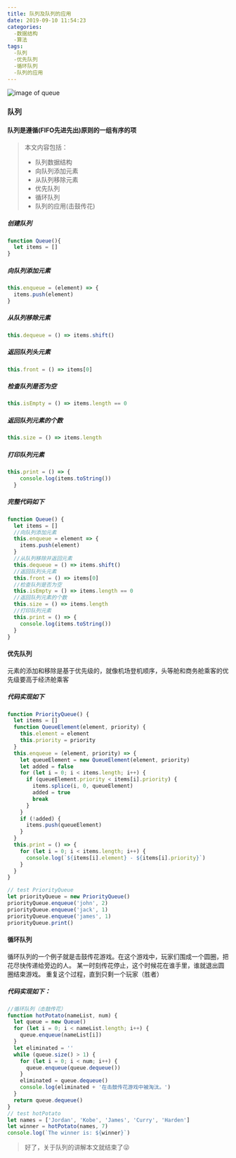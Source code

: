 ```yaml
---
title: 队列及队列的应用
date: 2019-09-10 11:54:23
categories:
  -数据结构
  -算法
tags:
  -队列
  -优先队列
  -循环队列
  -队列的应用
---
```

![image of queue](https://images.unsplash.com/photo-1529942523273-74d30bfb6989?ixlib=rb-1.2.1&ixid=eyJhcHBfaWQiOjEyMDd9&auto=format&fit=crop&w=500&q=60)

### 队列
#### 队列是遵循(FIFO先进先出)原则的一组有序的项

> 本文内容包括：
> + 队列数据结构
> + 向队列添加元素
> + 从队列移除元素
> + 优先队列
> + 循环队列
> + 队列的应用(击鼓传花)

<!-- more -->

##### 创建队列
```javascript
function Queue(){
  let items = []
}
```
##### 向队列添加元素
```javascript
this.enqueue = (element) => {
  items.push(element)
}
```
##### 从队列移除元素
```javascript
this.dequeue = () => items.shift()
```
##### 返回队列头元素
```javascript
this.front = () => items[0]
```
##### 检查队列是否为空
```javascript
this.isEmpty = () => items.length == 0
```
##### 返回队列元素的个数
```javascript
this.size = () => items.length
```
##### 打印队列元素
```javascript
this.print = () => {
    console.log(items.toString())
  }
```

##### 完整代码如下
```javascript
function Queue() {
  let items = []
  //向队列添加元素
  this.enqueue = element => {
    items.push(element)
  }
  //从队列移除并返回元素
  this.dequeue = () => items.shift()
  //返回队列头元素
  this.front = () => items[0]
  //检查队列是否为空
  this.isEmpty = () => items.length == 0
  //返回队列元素的个数
  this.size = () => items.length
  //打印队列元素
  this.print = () => {
    console.log(items.toString())
  }
}
```

#### 优先队列
元素的添加和移除是基于优先级的，就像机场登机顺序，头等舱和商务舱乘客的优先级要高于经济舱乘客

##### 代码实现如下
```JavaScript
function PriorityQueue() {
  let items = []
  function QueueElement(element, priority) {
    this.element = element
    this.priority = priority
  }
  this.enqueue = (element, priority) => {
    let queueElement = new QueueElement(element, priority)
    let added = false
    for (let i = 0; i < items.length; i++) {
      if (queueElement.priority < items[i].priority) {
        items.splice(i, 0, queueElement)
        added = true
        break
      }
    }
    if (!added) {
      items.push(queueElement)
    }
  }
  this.print = () => {
    for (let i = 0; i < items.length; i++) {
      console.log(`${items[i].element} - ${items[i].priority}`)
    }
  }
}

// test PriorityQueue
let priorityQueue = new PriorityQueue()
priorityQueue.enqueue('john', 2)
priorityQueue.enqueue('jack', 1)
priorityQueue.enqueue('james', 1)
priorityQueue.print()
```

#### 循环队列
循环队列的一个例子就是击鼓传花游戏。在这个游戏中，玩家们围成一个圆圈，把花尽快传递给旁边的人。
某一时刻传花停止，这个时候花在谁手里，谁就退出圆圈结束游戏。
重复这个过程，直到只剩一个玩家（胜者）

##### 代码实现如下：
```javascript
//循环队列（击鼓传花）
function hotPotato(nameList, num) {
  let queue = new Queue()
  for (let i = 0; i < nameList.length; i++) {
    queue.enqueue(nameList[i])
  }
  let eliminated = ''
  while (queue.size() > 1) {
    for (let i = 0; i < num; i++) {
      queue.enqueue(queue.dequeue())
    }
    eliminated = queue.dequeue()
    console.log(eliminated + '在击鼓传花游戏中被淘汰。')
  }
  return queue.dequeue()
}
// test hotPotato
let names = ['Jordan', 'Kobe', 'James', 'Curry', 'Harden']
let winner = hotPotato(names, 7)
console.log(`The winner is: ${winner}`)
```

>好了，关于队列的讲解本文就结束了😜